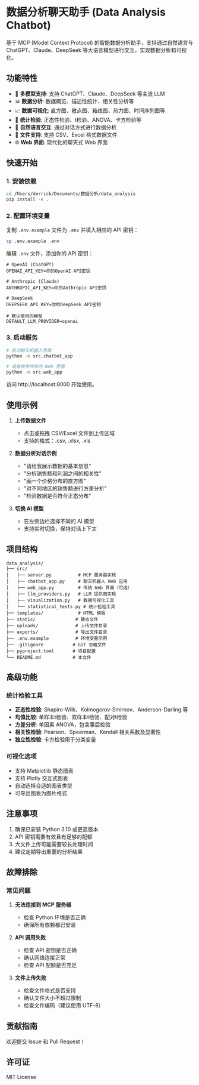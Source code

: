 # 数据分析聊天助手 (Data Analysis Chatbot)

基于 MCP (Model Context Protocol) 的智能数据分析助手，支持通过自然语言与 ChatGPT、Claude、DeepSeek 等大语言模型进行交互，实现数据分析和可视化。

## 功能特性

- 🤖 **多模型支持**: 支持 ChatGPT、Claude、DeepSeek 等主流 LLM
- 📊 **数据分析**: 数据概览、描述性统计、相关性分析等
- 📈 **数据可视化**: 直方图、散点图、箱线图、热力图、时间序列图等
- 🔬 **统计检验**: 正态性检验、t检验、ANOVA、卡方检验等
- 💬 **自然语言交互**: 通过对话方式进行数据分析
- 📁 **文件支持**: 支持 CSV、Excel 格式数据文件
- 🌐 **Web 界面**: 现代化的聊天式 Web 界面

## 快速开始

### 1. 安装依赖

```bash
cd /Users/derrick/Documents/数据分析/data_analysis
pip install -e .
```

### 2. 配置环境变量

复制 `.env.example` 文件为 `.env` 并填入相应的 API 密钥：

```bash
cp .env.example .env
```

编辑 `.env` 文件，添加你的 API 密钥：

```env
# OpenAI (ChatGPT)
OPENAI_API_KEY=你的OpenAI API密钥

# Anthropic (Claude)
ANTHROPIC_API_KEY=你的Anthropic API密钥

# DeepSeek
DEEPSEEK_API_KEY=你的DeepSeek API密钥

# 默认使用的模型
DEFAULT_LLM_PROVIDER=openai
```

### 3. 启动服务

```bash
# 启动聊天机器人界面
python -m src.chatbot_app

# 或者使用传统的 Web 界面
python -m src.web_app
```

访问 http://localhost:8000 开始使用。

## 使用示例

1. **上传数据文件**
   - 点击或拖拽 CSV/Excel 文件到上传区域
   - 支持的格式：.csv, .xlsx, .xls

2. **数据分析对话示例**
   - "请给我展示数据的基本信息"
   - "分析销售额和利润之间的相关性"
   - "画一个价格分布的直方图"
   - "对不同地区的销售额进行方差分析"
   - "检验数据是否符合正态分布"

3. **切换 AI 模型**
   - 在左侧边栏选择不同的 AI 模型
   - 支持实时切换，保持对话上下文

## 项目结构

```
data_analysis/
├── src/
│   ├── server.py          # MCP 服务器实现
│   ├── chatbot_app.py     # 聊天机器人 Web 应用
│   ├── web_app.py         # 传统 Web 界面（可选）
│   ├── llm_providers.py   # LLM 提供商实现
│   ├── visualization.py   # 数据可视化工具
│   └── statistical_tests.py # 统计检验工具
├── templates/             # HTML 模板
├── static/               # 静态文件
├── uploads/              # 上传文件目录
├── exports/              # 导出文件目录
├── .env.example          # 环境变量示例
├── .gitignore           # Git 忽略文件
├── pyproject.toml       # 项目配置
└── README.md            # 本文件
```

## 高级功能

### 统计检验工具

- **正态性检验**: Shapiro-Wilk、Kolmogorov-Smirnov、Anderson-Darling 等
- **均值比较**: 单样本t检验、双样本t检验、配对t检验
- **方差分析**: 单因素 ANOVA，包含事后检验
- **相关性检验**: Pearson、Spearman、Kendall 相关系数及显著性
- **独立性检验**: 卡方检验用于分类变量

### 可视化选项

- 支持 Matplotlib 静态图表
- 支持 Plotly 交互式图表
- 自动选择合适的图表类型
- 可导出图表为图片格式

## 注意事项

1. 确保已安装 Python 3.10 或更高版本
2. API 密钥需要有效且有足够的配额
3. 大文件上传可能需要较长处理时间
4. 建议定期导出重要的分析结果

## 故障排除

### 常见问题

1. **无法连接到 MCP 服务器**
   - 检查 Python 环境是否正确
   - 确保所有依赖都已安装

2. **API 调用失败**
   - 检查 API 密钥是否正确
   - 确认网络连接正常
   - 检查 API 配额是否充足

3. **文件上传失败**
   - 检查文件格式是否支持
   - 确认文件大小不超过限制
   - 检查文件编码（建议使用 UTF-8）

## 贡献指南

欢迎提交 Issue 和 Pull Request！

## 许可证

MIT License